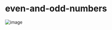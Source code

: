 # even-and-odd-numbers
![image](https://user-images.githubusercontent.com/106249015/173801059-a8d20d0f-dd43-47d5-a990-cd4ae434435a.png)
